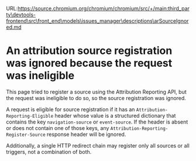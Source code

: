 URL:https://source.chromium.org/chromium/chromium/src/+/main:third_party\devtools-frontend\src\front_end\models\issues_manager\descriptions\arSourceIgnored.md
# An attribution source registration was ignored because the request was ineligible

This page tried to register a source using the Attribution Reporting API, but
the request was ineligible to do so, so the source registration was ignored.

A request is eligible for source registration if it has an
`Attribution-Reporting-Eligible` header whose value is a structured dictionary
that contains the key `navigation-source` or `event-source`. If the header is
absent or does not contain one of those keys, any
`Attribution-Reporting-Register-Source` response header will be ignored.

Additionally, a single HTTP redirect chain may register only all sources or all
triggers, not a combination of both.
